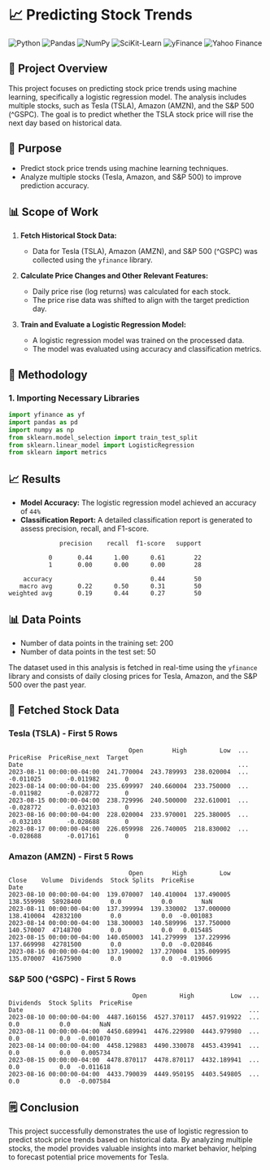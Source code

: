 # 📈 Predicting Stock Trends
![Python](https://img.shields.io/badge/Python-3.8+-blue.svg)
![Pandas](https://img.shields.io/badge/Pandas-1.2.4+-red.svg)
![NumPy](https://img.shields.io/badge/NumPy-1.19.2+-orange.svg)
![SciKit-Learn](https://img.shields.io/badge/SciKit--Learn-0.23.2+-yellow.svg)
![yFinance](https://img.shields.io/badge/yFinance-0.1.63+-green.svg)
![Yahoo Finance](https://img.shields.io/badge/Data-Yahoo%20Finance-yellow.svg)

## 🎯 Project Overview

This project focuses on predicting stock price trends using machine learning, specifically a logistic regression model. The analysis includes multiple stocks, such as Tesla (TSLA), Amazon (AMZN), and the S&P 500 (^GSPC). The goal is to predict whether the TSLA stock price will rise the next day based on historical data.

## 📝 Purpose

- Predict stock price trends using machine learning techniques.
- Analyze multiple stocks (Tesla, Amazon, and S&P 500) to improve prediction accuracy.

## 📊 Scope of Work

1. **Fetch Historical Stock Data:** 
   - Data for Tesla (TSLA), Amazon (AMZN), and S&P 500 (^GSPC) was collected using the `yfinance` library.
  
2. **Calculate Price Changes and Other Relevant Features:** 
   - Daily price rise (log returns) was calculated for each stock.
   - The price rise data was shifted to align with the target prediction day.
  
3. **Train and Evaluate a Logistic Regression Model:**
   - A logistic regression model was trained on the processed data.
   - The model was evaluated using accuracy and classification metrics.

## 🚀 Methodology

### 1. Importing Necessary Libraries

```python
import yfinance as yf
import pandas as pd
import numpy as np
from sklearn.model_selection import train_test_split
from sklearn.linear_model import LogisticRegression
from sklearn import metrics
```

## 📈 Results

- **Model Accuracy:** The logistic regression model achieved an accuracy of `44%`
- **Classification Report:** A detailed classification report is generated to assess precision, recall, and F1-score.
```plaintext
              precision    recall  f1-score   support

           0       0.44      1.00      0.61        22
           1       0.00      0.00      0.00        28

    accuracy                           0.44        50
   macro avg       0.22      0.50      0.31        50
weighted avg       0.19      0.44      0.27        50
```
## 📊 Data Points
- Number of data points in the training set: 200
- Number of data points in the test set: 50

The dataset used in this analysis is fetched in real-time using the `yfinance` library and consists of daily closing prices for Tesla, Amazon, and the S&P 500 over the past year.

## 📂 Fetched Stock Data
### Tesla (TSLA) - First 5 Rows
```plaintext
                                 Open        High         Low  ...  PriceRise  PriceRise_next  Target
Date                                                           ...
2023-08-11 00:00:00-04:00  241.770004  243.789993  238.020004  ...  -0.011025       -0.011982       0
2023-08-14 00:00:00-04:00  235.699997  240.660004  233.750000  ...  -0.011982       -0.028772       0
2023-08-15 00:00:00-04:00  238.729996  240.500000  232.610001  ...  -0.028772       -0.032103       0
2023-08-16 00:00:00-04:00  228.020004  233.970001  225.380005  ...  -0.032103       -0.028688       0
2023-08-17 00:00:00-04:00  226.059998  226.740005  218.830002  ...  -0.028688       -0.017161       0
```
### Amazon (AMZN) - First 5 Rows
```plaintext
                                 Open        High         Low       Close    Volume  Dividends  Stock Splits  PriceRise
Date
2023-08-10 00:00:00-04:00  139.070007  140.410004  137.490005  138.559998  58928400        0.0           0.0        NaN
2023-08-11 00:00:00-04:00  137.399994  139.330002  137.000000  138.410004  42832100        0.0           0.0  -0.001083
2023-08-14 00:00:00-04:00  138.300003  140.589996  137.750000  140.570007  47148700        0.0           0.0   0.015485
2023-08-15 00:00:00-04:00  140.050003  141.279999  137.229996  137.669998  42781500        0.0           0.0  -0.020846
2023-08-16 00:00:00-04:00  137.190002  137.270004  135.009995  135.070007  41675900        0.0           0.0  -0.019066
```
### S&P 500 (^GSPC) - First 5 Rows
```plaintext
                                  Open         High          Low  ...  Dividends  Stock Splits  PriceRise
Date                                                              ...
2023-08-10 00:00:00-04:00  4487.160156  4527.370117  4457.919922  ...        0.0           0.0        NaN
2023-08-11 00:00:00-04:00  4450.689941  4476.229980  4443.979980  ...        0.0           0.0  -0.001070
2023-08-14 00:00:00-04:00  4458.129883  4490.330078  4453.439941  ...        0.0           0.0   0.005734
2023-08-15 00:00:00-04:00  4478.870117  4478.870117  4432.189941  ...        0.0           0.0  -0.011618
2023-08-16 00:00:00-04:00  4433.790039  4449.950195  4403.549805  ...        0.0           0.0  -0.007584
```
## 🗒️ Conclusion

This project successfully demonstrates the use of logistic regression to predict stock price trends based on historical data. By analyzing multiple stocks, the model provides valuable insights into market behavior, helping to forecast potential price movements for Tesla.




